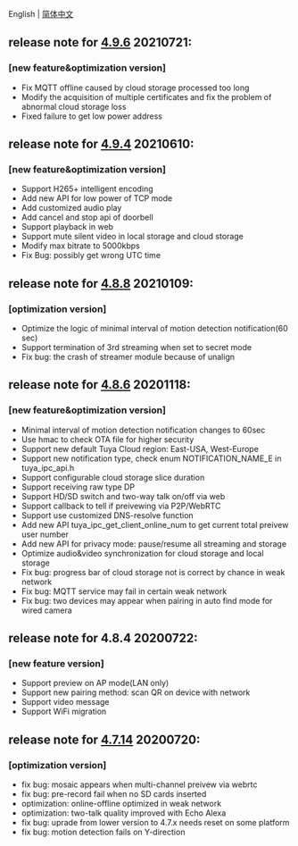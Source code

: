 English | [简体中文](./release_note_zh-CN.md)

## release note for **[4.9.6](./dowload_list_linux_mainline.md)** 20210721:
### [new feature&optimization version]
- Fix MQTT offline caused by cloud storage processed too long
- Modify the acquisition of multiple certificates and fix the problem of abnormal cloud storage loss
- Fixed failure to get low power address


## release note for **[4.9.4](./dowload_list_linux_4.9.4.md)** 20210610:
### [new feature&optimization version]
- Support H265+ intelligent encoding
- Add new API for low power of TCP mode
- Add customized audio play
- Add cancel and stop api of doorbell
- Support playback in web
- Support mute silent video in local storage and cloud storage
- Modify max bitrate to 5000kbps
- Fix Bug: possibly get wrong UTC time

## release note for **[4.8.8](./dowload_list_linux_4.8.8.md)** 20210109:
### [optimization version]
- Optimize the logic of minimal interval of motion detection notification(60 sec)
- Support termination of 3rd streaming when set to secret mode
- Fix bug: the crash of streamer module because of unalign 

## release note for **[4.8.6](./dowload_list_linux_4.8.6.md)** 20201118:
### [new feature&optimization version]
- Minimal interval of motion detection notification changes to 60sec
- Use hmac to check OTA file for higher security
- Support new default Tuya Cloud region: East-USA, West-Europe
- Support new notification type, check enum NOTIFICATION_NAME_E in tuya_ipc_api.h
- Support configurable cloud storage slice duration
- Support receiving raw type DP
- Support HD/SD switch and two-way talk on/off via web
- Support callback to tell if preivewing via P2P/WebRTC
- Support use customized DNS-resolve function
- Add new API tuya_ipc_get_client_online_num to get current total preivew user number
- Add new API for privacy mode: pause/resume all streaming and storage
- Optimize audio&video synchronization for cloud storage and local storage
- Fix bug: progress bar of cloud storage not is correct by chance in weak network
- Fix bug: MQTT service may fail in certain weak network
- Fix bug: two devices may appear when pairing in auto find mode for wired camera

## release note for 4.8.4 20200722:
### [new feature version]
- Support preview on AP mode(LAN only)
- Support new pairing method: scan QR on device with network
- Support video message
- Support WiFi migration

## release note for **[4.7.14](./dowload_list_linux_4.7.14.md)** 20200720:
### [optimization version]
- fix bug: mosaic appears when multi-channel preivew via webrtc
- fix bug: pre-record fail when no SD cards inserted
- optimization: online-offline optimized in weak network
- optimization: two-talk quality improved with Echo Alexa 
- fix bug: uprade from lower version to 4.7.x needs reset on some platform
- fix bug: motion detection fails on Y-direction
